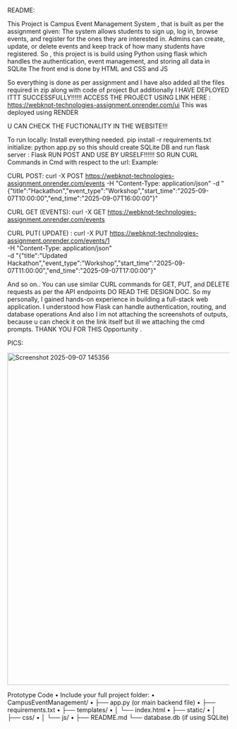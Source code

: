 README:


This Project is Campus Event Management System , that is built as per the assignment given:
The system allows students to sign up, log in, browse events, and register for the ones they are interested in. Admins can create, update, or delete events and keep track of how many students have registered.
So , this project is is build using Python using flask which handles the authentication, event management, and storing all data in SQLite
The front end is done by HTML and CSS and JS

So everything is done as per assignment and I have also added all the files required in zip along with code of project
But additionally I HAVE DEPLOYED ITTT SUCCESSFULLY!!!!!!
ACCESS THE PROJECT USING LINK HERE :
https://webknot-technologies-assignment.onrender.com/ui 
This was deployed using RENDER

U CAN CHECK THE FUCTIONALITY IN THE WEBSITE!!!

To run locally:
Install everything needed.
pip install -r requirements.txt
initialize: python app.py
so this should create SQLite DB
and run flask server : Flask RUN
POST AND USE BY URSELF!!!!!!
SO RUN CURL Commands in Cmd with respect to the url:
Example:

CURL POST:  curl -X POST https://webknot-technologies-assignment.onrender.com/events -H "Content-Type: application/json" -d "{\"title\":\"Hackathon\",\"event_type\":\"Workshop\",\"start_time\":\"2025-09-07T10:00:00\",\"end_time\":\"2025-09-07T16:00:00\"}"

CURL GET (EVENTS): curl -X GET https://webknot-technologies-assignment.onrender.com/events


CURL PUT( UPDATE) : curl -X PUT https://webknot-technologies-assignment.onrender.com/events/1 \
-H "Content-Type: application/json" \
-d "{\"title\":\"Updated Hackathon\",\"event_type\":\"Workshop\",\"start_time\":\"2025-09-07T11:00:00\",\"end_time\":\"2025-09-07T17:00:00\"}"


And so on.. You can use similar CURL commands for GET, PUT, and DELETE requests as per the API endpoints
DO READ THE DESIGN DOC.
So my personally,
I gained hands-on experience in building a full-stack web application. I understood how Flask can handle authentication, routing, and database operations
And also I im not attaching the screenshots of outputs, because u can check it on the link itself
but ill we attaching the cmd prompts.
THANK YOU FOR THIS Opportunity .

PICS:

<img width="1919" height="754" alt="Screenshot 2025-09-07 145356" src="https://github.com/user-attachments/assets/900c93c1-35cf-4753-82bb-3c6c127e1ed9" />

Prototype Code
•	Include your full project folder:
•	CampusEventManagement/
•	├── app.py (or main backend file)
•	├── requirements.txt
•	├── templates/
•	│   └── index.html
•	├── static/
•	│   ├── css/
•	│   └── js/
•	├── README.md
└── database.db (if using SQLite)
